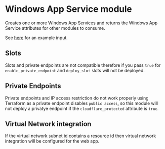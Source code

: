 # Windows App Service module

Creates one or more Windows App Services and returns the Windows App Service attributes for other modules to consume.

See [here](https://raw.githubusercontent.com/heathen1878/terraform-azurerm-windows-web-app/main/terraform.tfvars.example) for an example input.

## Slots

Slots and private endpoints are not compatible therefore if you pass `true` for `enable_private_endpoint` and `deploy_slot` slots will not be deployed.

## Private Endpoints

Private endpoints and IP access restriction do not work properly using Terraform as a private endpoint disables `public access`, so this module will not deploy a privatye endpoint if the `cloudflare_protected` attribute is `true`.

## Virtual Network integration

If the virtual network subnet id contains a resource id then virtual network integration will be configured for the web app.
